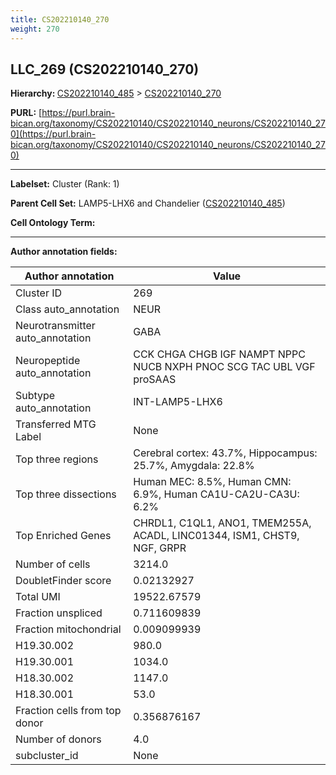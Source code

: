 ```yaml
---
title: CS202210140_270
weight: 270
---
```

## LLC_269 (CS202210140_270)
<b>Hierarchy: </b>
[CS202210140_485](../CS202210140_485) >
[CS202210140_270](../CS202210140_270)

**PURL:** [https://purl.brain-bican.org/taxonomy/CS202210140/CS202210140_neurons/CS202210140_270](https://purl.brain-bican.org/taxonomy/CS202210140/CS202210140_neurons/CS202210140_270)

---


**Labelset:** Cluster (Rank: 1)

**Parent Cell Set:** LAMP5-LHX6 and Chandelier ([CS202210140_485](../CS202210140_485))



**Cell Ontology Term:** 

[MARKER GENES.]: #


---

[TRANSFERRED ANNOTATIONS.]: #


[AUTHOR ANNOTATION FIELDS.]: #


**Author annotation fields:**

| Author annotation | Value |
|-------------------|-------|
|Cluster ID|269|
|Class auto_annotation|NEUR|
|Neurotransmitter auto_annotation|GABA|
|Neuropeptide auto_annotation|CCK CHGA CHGB IGF NAMPT NPPC NUCB NXPH PNOC SCG TAC UBL VGF proSAAS|
|Subtype auto_annotation|INT-LAMP5-LHX6|
|Transferred MTG Label|None|
|Top three regions|Cerebral cortex: 43.7%, Hippocampus: 25.7%, Amygdala: 22.8%|
|Top three dissections|Human MEC: 8.5%, Human CMN: 6.9%, Human CA1U-CA2U-CA3U: 6.2%|
|Top Enriched Genes|CHRDL1, C1QL1, ANO1, TMEM255A, ACADL, LINC01344, ISM1, CHST9, NGF, GRPR|
|Number of cells|3214.0|
|DoubletFinder score|0.02132927|
|Total UMI|19522.67579|
|Fraction unspliced|0.711609839|
|Fraction mitochondrial|0.009099939|
|H19.30.002|980.0|
|H19.30.001|1034.0|
|H18.30.002|1147.0|
|H18.30.001|53.0|
|Fraction cells from top donor|0.356876167|
|Number of donors|4.0|
|subcluster_id|None|
